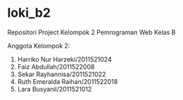 # loki_b2
Repositori Project Kelompok 2 Pemrograman Web Kelas B

Anggota Kelompok 2:
   1. Harriko Nur Harzeki/2011521024
   2. Faiz Abdullah/2011522008
   3. Sekar Rayhannisa/2011521022
   4. Ruth Emeralda Raihan/2011522018
   5. Lara Busyanil/2011521012
